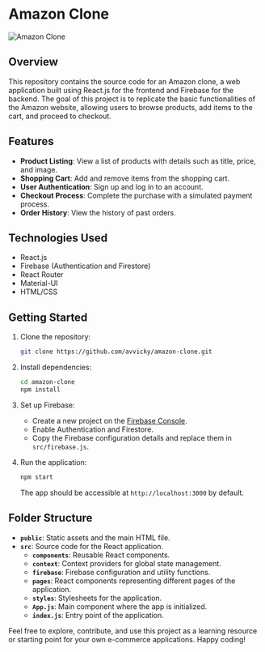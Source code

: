 # Amazon Clone

![Amazon Clone](https://github.com/avvicky/amazon-clone/raw/main/public/amazon-clone.png)

## Overview

This repository contains the source code for an Amazon clone, a web application built using React.js for the frontend and Firebase for the backend. The goal of this project is to replicate the basic functionalities of the Amazon website, allowing users to browse products, add items to the cart, and proceed to checkout.

## Features

- **Product Listing**: View a list of products with details such as title, price, and image.
- **Shopping Cart**: Add and remove items from the shopping cart.
- **User Authentication**: Sign up and log in to an account.
- **Checkout Process**: Complete the purchase with a simulated payment process.
- **Order History**: View the history of past orders.

## Technologies Used

- React.js
- Firebase (Authentication and Firestore)
- React Router
- Material-UI
- HTML/CSS

## Getting Started

1. Clone the repository:

   ```bash
   git clone https://github.com/avvicky/amazon-clone.git
   ```

2. Install dependencies:

   ```bash
   cd amazon-clone
   npm install
   ```

3. Set up Firebase:
   - Create a new project on the [Firebase Console](https://console.firebase.google.com/).
   - Enable Authentication and Firestore.
   - Copy the Firebase configuration details and replace them in `src/firebase.js`.

4. Run the application:

   ```bash
   npm start
   ```

   The app should be accessible at `http://localhost:3000` by default.

## Folder Structure

- **`public`**: Static assets and the main HTML file.
- **`src`**: Source code for the React application.
  - **`components`**: Reusable React components.
  - **`context`**: Context providers for global state management.
  - **`firebase`**: Firebase configuration and utility functions.
  - **`pages`**: React components representing different pages of the application.
  - **`styles`**: Stylesheets for the application.
  - **`App.js`**: Main component where the app is initialized.
  - **`index.js`**: Entry point of the application.

Feel free to explore, contribute, and use this project as a learning resource or starting point for your own e-commerce applications. Happy coding!
